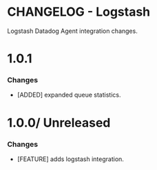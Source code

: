 # CHANGELOG - Logstash

Logstash Datadog Agent integration changes.

1.0.1
==================

### Changes

* [ADDED] expanded queue statistics.

1.0.0/ Unreleased
==================

### Changes

* [FEATURE] adds logstash integration.
